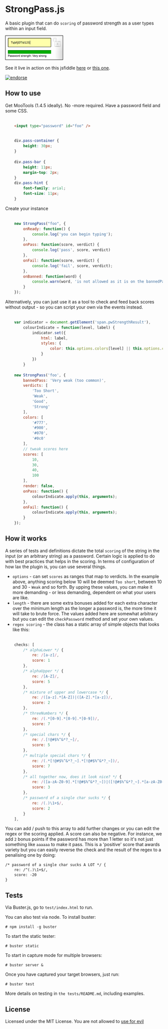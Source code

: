 StrongPass.js
==============

A basic plugin that can do `scoring` of password strength as a user types within an input field.

![Screenshot](https://github.com/DimitarChristoff/StrongPass/raw/master/StrongPass.png)

See it live in action on this jsfiddle [here](http://jsfiddle.net/dimitar/n8Dza/) or [this one](http://jsfiddle.net/dimitar/nZn6A/).

[![endorse](http://api.coderwall.com/dimitarchristoff/endorsecount.png)](http://coderwall.com/dimitarchristoff)


How to use
----------

Get MooTools (1.4.5 ideally). No -more required. Have a password field and some CSS.

```html

    <input type="password" id="foo" />
```

```css

    div.pass-container {
        height: 30px;
    }

    div.pass-bar {
        height: 11px;
        margin-top: 2px;
    }
    div.pass-hint {
        font-family: arial;
        font-size: 11px;
    }
```

Create your instance

```javascript

    new StrongPass("foo", {
        onReady: function() {
            console.log('you can begin typing');
        },
        onPass: function(score, verdict) {
            console.log('pass', score, verdict)
        },
        onFail: function(score, verdict) {
            console.log('fail', score, verdict);
        },
        onBanned: function(word) {
            console.warn(word, 'is not allowed as it is on the bannedPasswords list');
        }
    });
```

Alternatively, you can just use it as a tool to check and feed back scores without output - so you can script your own via the events instead.

```javascript

    var indicator = document.getElement('span.pwStrengthResult'),
        colourIndicate = function(level, label) {
            indicator.set({
                html: label,
                styles: {
                    color: this.options.colors[level] || this.options.colors.getLast()
                }
            })
        }

    new StrongPass('foo', {
        bannedPass: 'Very weak (too common)',
        verdicts: [
            'Too Short',
            'Weak',
            'Good',
            'Strong'
        ],
        colors: [
            '#777',
            '#900',
            '#070',
            '#0c0'
        ],
        // tweak scores here
        scores: [
            10,
            30,
            40,
            100
        ],
        render: false,
        onPass: function() {
            colourIndicate.apply(this, arguments);
        },
        onFail: function() {
            colourIndicate.apply(this, arguments);
        }
    });
```

How it works
------------

A series of tests and definitions dictate the total `scoring` of the string in the input (or an arbitrary string) as a password. Certain logic is applied to do with best practices that helps in the scoring. In terms of configuration of how lax the plugin is, you can use several things.

- `options` - can set `scores` as ranges that map to verdicts. In the example above, anything scoring below 10 will be deemed `Too short`, between 10 and 30 - `Weak` and so forth. By upping these values, you can make it more demanding - or less demanding, dependent on what your users are like.
- `length` - there are some extra bonuses added for each extra character over the minimum length as the longer a password is, the more time it will take to brute force. The values added here are somewhat arbitrary but you can edit the `checkPassword` method and set your own values.
- `regex scoring` - the class has a static array of simple objects that looks like this:

```javascript

    checks: [
        /* alphaLower */ {
            re: /[a-z]/,
            score: 1
        },
        /* alphaUpper */ {
            re: /[A-Z]/,
            score: 5
        },
        /* mixture of upper and lowercase */ {
            re: /([a-z].*[A-Z])|([A-Z].*[a-z])/,
            score: 2
        },
        /* threeNumbers */ {
            re: /(.*[0-9].*[0-9].*[0-9])/,
            score: 7
        },
        /* special chars */ {
            re: /.[!@#$%^&*?_~]/,
            score: 5
        },
        /* multiple special chars */ {
            re: /(.*[!@#$%^&*?_~].*[!@#$%^&*?_~])/,
            score: 7
        },
        /* all together now, does it look nice? */ {
            re: /([a-zA-Z0-9].*[!@#$%^&*?_~])|([!@#$%^&*?_~].*[a-zA-Z0-9])/,
            score: 3
        },
        /* password of a single char sucks */ {
            re: /(.)\1+$/,
            score: 2
        }
    ],
```

You can add / push to this array to add further changes or you can edit the regex or the scoring applied. A score can also be negative. For instance, we add `2` bonus points if the password has more than 1 letter so it's not just something like `aaaaaa` to make it pass. This is a 'positive' score that awards variety but you can easily reverse the check and the result of the regex to a penalising one by doing:

    /* password of a single char sucks A LOT */ {
        re: /^(.)\1+$/,
        score: -20
    }


Tests
-----

Via Buster.js, go to `test/index.html` to run.

You can also test via node. To install buster:

    # npm install -g buster
    
To start the static tester:    
    
    # buster static
    
To start in capture mode for multiple browsers:

    # buster server &

Once you have captured your target browsers, just run:

    # buster test

More details on testing in `the tests/README.md`, including examples.

License
-------

Licensed under the MIT License. You are not allowed to [use for evil](http://www.youtube.com/watch?v=-hCimLnIsDA)
